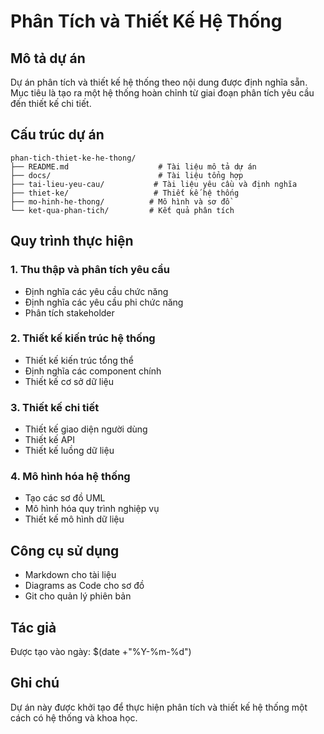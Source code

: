 # Phân Tích và Thiết Kế Hệ Thống

## Mô tả dự án
Dự án phân tích và thiết kế hệ thống theo nội dung được định nghĩa sẵn. Mục tiêu là tạo ra một hệ thống hoàn chỉnh từ giai đoạn phân tích yêu cầu đến thiết kế chi tiết.

## Cấu trúc dự án
```
phan-tich-thiet-ke-he-thong/
├── README.md                    # Tài liệu mô tả dự án
├── docs/                        # Tài liệu tổng hợp
├── tai-lieu-yeu-cau/           # Tài liệu yêu cầu và định nghĩa
├── thiet-ke/                   # Thiết kế hệ thống
├── mo-hinh-he-thong/          # Mô hình và sơ đồ
└── ket-qua-phan-tich/         # Kết quả phân tích
```

## Quy trình thực hiện

### 1. Thu thập và phân tích yêu cầu
- Định nghĩa các yêu cầu chức năng
- Định nghĩa các yêu cầu phi chức năng
- Phân tích stakeholder

### 2. Thiết kế kiến trúc hệ thống
- Thiết kế kiến trúc tổng thể
- Định nghĩa các component chính
- Thiết kế cơ sở dữ liệu

### 3. Thiết kế chi tiết
- Thiết kế giao diện người dùng
- Thiết kế API
- Thiết kế luồng dữ liệu

### 4. Mô hình hóa hệ thống
- Tạo các sơ đồ UML
- Mô hình hóa quy trình nghiệp vụ
- Thiết kế mô hình dữ liệu

## Công cụ sử dụng
- Markdown cho tài liệu
- Diagrams as Code cho sơ đồ
- Git cho quản lý phiên bản

## Tác giả
Được tạo vào ngày: $(date +"%Y-%m-%d")

## Ghi chú
Dự án này được khởi tạo để thực hiện phân tích và thiết kế hệ thống một cách có hệ thống và khoa học.